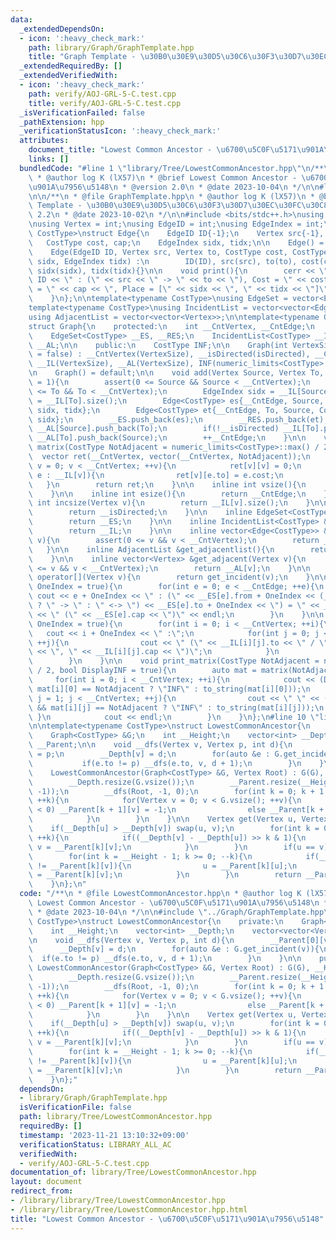 ```yaml
---
data:
  _extendedDependsOn:
  - icon: ':heavy_check_mark:'
    path: library/Graph/GraphTemplate.hpp
    title: "Graph Template - \u30B0\u30E9\u30D5\u30C6\u30F3\u30D7\u30EC\u30FC\u30C8"
  _extendedRequiredBy: []
  _extendedVerifiedWith:
  - icon: ':heavy_check_mark:'
    path: verify/AOJ-GRL-5-C.test.cpp
    title: verify/AOJ-GRL-5-C.test.cpp
  _isVerificationFailed: false
  _pathExtension: hpp
  _verificationStatusIcon: ':heavy_check_mark:'
  attributes:
    document_title: "Lowest Common Ancestor - \u6700\u5C0F\u5171\u901A\u7956\u5148"
    links: []
  bundledCode: "#line 1 \"library/Tree/LowestCommonAncestor.hpp\"\n/**\n * @file LowestCommonAncestor.hpp\n\
    \ * @author log K (lX57)\n * @brief Lowest Common Ancestor - \u6700\u5C0F\u5171\
    \u901A\u7956\u5148\n * @version 2.0\n * @date 2023-10-04\n */\n\n#line 2 \"library/Graph/GraphTemplate.hpp\"\
    \n\n/**\n * @file GraphTemplate.hpp\n * @author log K (lX57)\n * @brief Graph\
    \ Template - \u30B0\u30E9\u30D5\u30C6\u30F3\u30D7\u30EC\u30FC\u30C8\n * @version\
    \ 2.2\n * @date 2023-10-02\n */\n\n#include <bits/stdc++.h>\nusing namespace std;\n\
    \nusing Vertex = int;\nusing EdgeID = int;\nusing EdgeIndex = int;\n\ntemplate<typename\
    \ CostType>\nstruct Edge{\n    EdgeID ID{-1};\n    Vertex src{-1}, to{-1};\n \
    \   CostType cost, cap;\n    EdgeIndex sidx, tidx;\n\n    Edge() = default;\n\
    \    Edge(EdgeID ID, Vertex src, Vertex to, CostType cost, CostType cap, EdgeIndex\
    \ sidx, EdgeIndex tidx) :\n        ID(ID), src(src), to(to), cost(cost), cap(cap),\
    \ sidx(sidx), tidx(tidx){}\n\n    void print(){\n        cerr << \"Edge \" <<\
    \ ID << \" : (\" << src << \" -> \" << to << \"), Cost = \" << cost << \", Capacity\
    \ = \" << cap << \", Place = [\" << sidx << \", \" << tidx << \"]\" << endl;\n\
    \    }\n};\n\ntemplate<typename CostType>\nusing EdgeSet = vector<Edge<CostType>>;\n\
    template<typename CostType>\nusing IncidentList = vector<vector<Edge<CostType>>>;\n\
    using AdjacentList = vector<vector<Vertex>>;\n\ntemplate<typename CostType>\n\
    struct Graph{\n    protected:\n    int __CntVertex, __CntEdge;\n    bool __isDirected;\n\
    \    EdgeSet<CostType> __ES, __RES;\n    IncidentList<CostType> __IL;\n    AdjacentList\
    \ __AL;\n\n    public:\n    CostType INF;\n\n    Graph(int VertexSize, bool isDirected\
    \ = false) : __CntVertex(VertexSize), __isDirected(isDirected), __CntEdge(0),\
    \ __IL(VertexSize), __AL(VertexSize), INF(numeric_limits<CostType>::max() / 2){}\n\
    \n    Graph() = default;\n\n    void add(Vertex Source, Vertex To, CostType Cost\
    \ = 1){\n        assert(0 <= Source && Source < __CntVertex);\n        assert(0\
    \ <= To && To < __CntVertex);\n        EdgeIndex sidx = __IL[Source].size(), tidx\
    \ = __IL[To].size();\n        Edge<CostType> es{__CntEdge, Source, To, Cost, 1,\
    \ sidx, tidx};\n        Edge<CostType> et{__CntEdge, To, Source, Cost, 1, tidx,\
    \ sidx};\n        __ES.push_back(es);\n        __RES.push_back(et);\n        __IL[Source].push_back(es),\
    \ __AL[Source].push_back(To);\n        if(!__isDirected) __IL[To].push_back(et),\
    \ __AL[To].push_back(Source);\n        ++__CntEdge;\n    }\n\n    vector<vector<CostType>>\
    \ matrix(CostType NotAdjacent = numeric_limits<CostType>::max() / 2){\n      \
    \  vector ret(__CntVertex, vector(__CntVertex, NotAdjacent));\n        for(Vertex\
    \ v = 0; v < __CntVertex; ++v){\n            ret[v][v] = 0;\n            for(auto\
    \ e : __IL[v]){\n                ret[v][e.to] = e.cost;\n            }\n     \
    \   }\n        return ret;\n    }\n\n    inline int vsize(){\n        return __CntVertex;\n\
    \    }\n\n    inline int esize(){\n        return __CntEdge;\n    }\n\n    inline\
    \ int incsize(Vertex v){\n        return __IL[v].size();\n    }\n\n    bool directed(){\n\
    \        return __isDirected;\n    }\n\n    inline EdgeSet<CostType> &get_edgeset(){\n\
    \        return __ES;\n    }\n\n    inline IncidentList<CostType> &get_incidentlist(){\n\
    \        return __IL;\n    }\n\n    inline vector<Edge<CostType>> &get_incident(Vertex\
    \ v){\n        assert(0 <= v && v < __CntVertex);\n        return __IL[v];\n \
    \   }\n\n    inline AdjacentList &get_adjacentlist(){\n        return __AL;\n\
    \    }\n\n    inline vector<Vertex> &get_adjacent(Vertex v){\n        assert(0\
    \ <= v && v < __CntVertex);\n        return __AL[v];\n    }\n\n    vector<Edge<CostType>>\
    \ operator[](Vertex v){\n        return get_incident(v);\n    }\n\n    void print_edgeset(bool\
    \ OneIndex = true){\n        for(int e = 0; e < __CntEdge; ++e){\n           \
    \ cout << e + OneIndex << \" : (\" << __ES[e].from + OneIndex << (__isDirected\
    \ ? \" -> \" : \" <-> \") << __ES[e].to + OneIndex << \") = \" << __ES[e].cost\
    \ << \" (\" << __ES[e].cap << \")\" << endl;\n        }\n    }\n\n    void print_incidentlist(bool\
    \ OneIndex = true){\n        for(int i = 0; i < __CntVertex; ++i){\n         \
    \   cout << i + OneIndex << \" :\";\n            for(int j = 0; j < __IL[i].size();\
    \ ++j){\n                cout << \" (\" << __IL[i][j].to << \" / \" << __IL[i][j].cost\
    \ << \", \" << __IL[i][j].cap << \")\";\n            }\n            cout << endl;\n\
    \        }\n    }\n\n    void print_matrix(CostType NotAdjacent = numeric_limits<CostType>::max()\
    \ / 2, bool DisplayINF = true){\n        auto mat = matrix(NotAdjacent);\n   \
    \     for(int i = 0; i < __CntVertex; ++i){\n            cout << (DisplayINF &&\
    \ mat[i][0] == NotAdjacent ? \"INF\" : to_string(mat[i][0]));\n            for(int\
    \ j = 1; j < __CntVertex; ++j){\n                cout << \" \" << (DisplayINF\
    \ && mat[i][j] == NotAdjacent ? \"INF\" : to_string(mat[i][j]));\n           \
    \ }\n            cout << endl;\n        }\n    }\n};\n#line 10 \"library/Tree/LowestCommonAncestor.hpp\"\
    \n\ntemplate<typename CostType>\nstruct LowestCommonAncestor{\n    private:\n\
    \    Graph<CostType> &G;\n    int __Height;\n    vector<int> __Depth;\n    vector<vector<Vertex>>\
    \ __Parent;\n\n    void __dfs(Vertex v, Vertex p, int d){\n        __Parent[0][v]\
    \ = p;\n        __Depth[v] = d;\n        for(auto &e : G.get_incident(v)){\n \
    \           if(e.to != p) __dfs(e.to, v, d + 1);\n        }\n    }\n\n    public:\n\
    \    LowestCommonAncestor(Graph<CostType> &G, Vertex Root) : G(G), __Height(32){\n\
    \        __Depth.resize(G.vsize());\n        __Parent.resize(__Height, vector<Vertex>(G.vsize(),\
    \ -1));\n        __dfs(Root, -1, 0);\n        for(int k = 0; k + 1 < __Height;\
    \ ++k){\n            for(Vertex v = 0; v < G.vsize(); ++v){\n                if(__Parent[k][v]\
    \ < 0) __Parent[k + 1][v] = -1;\n                else __Parent[k + 1][v] = __Parent[k][__Parent[k][v]];\n\
    \            }\n        }\n    }\n\n    Vertex get(Vertex u, Vertex v){\n    \
    \    if(__Depth[u] > __Depth[v]) swap(u, v);\n        for(int k = 0; k < __Height;\
    \ ++k){\n            if((__Depth[v] - __Depth[u]) >> k & 1){\n               \
    \ v = __Parent[k][v];\n            }\n        }\n        if(u == v) return u;\n\
    \        for(int k = __Height - 1; k >= 0; --k){\n            if(__Parent[k][u]\
    \ != __Parent[k][v]){\n                u = __Parent[k][u];\n                v\
    \ = __Parent[k][v];\n            }\n        }\n        return __Parent[0][u];\n\
    \    }\n};\n"
  code: "/**\n * @file LowestCommonAncestor.hpp\n * @author log K (lX57)\n * @brief\
    \ Lowest Common Ancestor - \u6700\u5C0F\u5171\u901A\u7956\u5148\n * @version 2.0\n\
    \ * @date 2023-10-04\n */\n\n#include \"../Graph/GraphTemplate.hpp\"\n\ntemplate<typename\
    \ CostType>\nstruct LowestCommonAncestor{\n    private:\n    Graph<CostType> &G;\n\
    \    int __Height;\n    vector<int> __Depth;\n    vector<vector<Vertex>> __Parent;\n\
    \n    void __dfs(Vertex v, Vertex p, int d){\n        __Parent[0][v] = p;\n  \
    \      __Depth[v] = d;\n        for(auto &e : G.get_incident(v)){\n          \
    \  if(e.to != p) __dfs(e.to, v, d + 1);\n        }\n    }\n\n    public:\n   \
    \ LowestCommonAncestor(Graph<CostType> &G, Vertex Root) : G(G), __Height(32){\n\
    \        __Depth.resize(G.vsize());\n        __Parent.resize(__Height, vector<Vertex>(G.vsize(),\
    \ -1));\n        __dfs(Root, -1, 0);\n        for(int k = 0; k + 1 < __Height;\
    \ ++k){\n            for(Vertex v = 0; v < G.vsize(); ++v){\n                if(__Parent[k][v]\
    \ < 0) __Parent[k + 1][v] = -1;\n                else __Parent[k + 1][v] = __Parent[k][__Parent[k][v]];\n\
    \            }\n        }\n    }\n\n    Vertex get(Vertex u, Vertex v){\n    \
    \    if(__Depth[u] > __Depth[v]) swap(u, v);\n        for(int k = 0; k < __Height;\
    \ ++k){\n            if((__Depth[v] - __Depth[u]) >> k & 1){\n               \
    \ v = __Parent[k][v];\n            }\n        }\n        if(u == v) return u;\n\
    \        for(int k = __Height - 1; k >= 0; --k){\n            if(__Parent[k][u]\
    \ != __Parent[k][v]){\n                u = __Parent[k][u];\n                v\
    \ = __Parent[k][v];\n            }\n        }\n        return __Parent[0][u];\n\
    \    }\n};"
  dependsOn:
  - library/Graph/GraphTemplate.hpp
  isVerificationFile: false
  path: library/Tree/LowestCommonAncestor.hpp
  requiredBy: []
  timestamp: '2023-11-21 13:10:32+09:00'
  verificationStatus: LIBRARY_ALL_AC
  verifiedWith:
  - verify/AOJ-GRL-5-C.test.cpp
documentation_of: library/Tree/LowestCommonAncestor.hpp
layout: document
redirect_from:
- /library/library/Tree/LowestCommonAncestor.hpp
- /library/library/Tree/LowestCommonAncestor.hpp.html
title: "Lowest Common Ancestor - \u6700\u5C0F\u5171\u901A\u7956\u5148"
---
```

